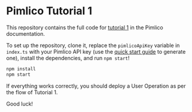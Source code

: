 # Pimlico Tutorial 1

This repository contains the full code for [tutorial 1](https://docs.pimlico.io/tutorial/tutorial-1) in the Pimlico documentation.

To set up the repository, clone it, replace the `pimlicoApiKey` variable in `index.ts` with your Pimlico API key (use the [quick start guide](https://docs.pimlico.io/how-to/quick-start) to generate one), install the dependencies, and run `npm start`!

```bash
npm install
npm start
```

If everything works correctly, you should deploy a User Operation as per the flow of Tutorial 1.

Good luck!
